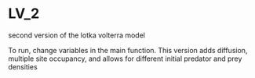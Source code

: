 # LV_2
second version of the lotka volterra model

To run, change variables in the main function.
This version adds diffusion, multiple site occupancy, and allows for different initial predator and prey densities
